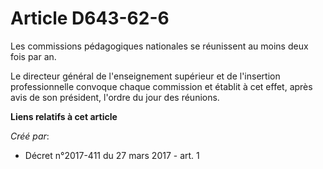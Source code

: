 # Article D643-62-6

Les commissions pédagogiques nationales se réunissent au moins deux fois par an.

Le directeur général de l'enseignement supérieur et de l'insertion professionnelle convoque chaque commission et établit à
cet effet, après avis de son président, l'ordre du jour des réunions.

**Liens relatifs à cet article**

_Créé par_:

  - Décret n°2017-411 du 27 mars 2017 - art. 1
